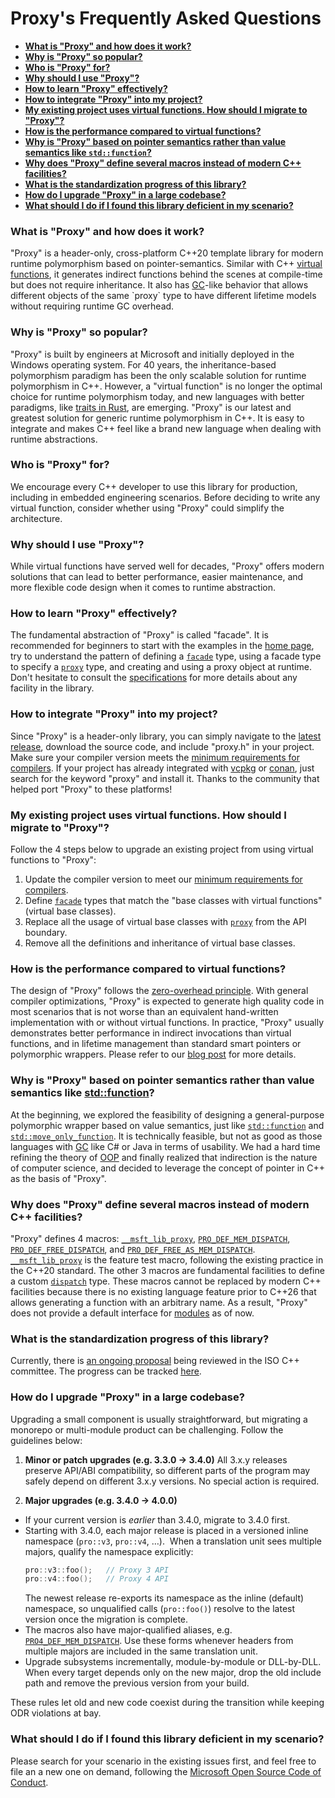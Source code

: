 # Proxy's Frequently Asked Questions

- [**What is "Proxy" and how does it work?**](#what)
- [**Why is "Proxy" so popular?**](#why-popular)
- [**Who is "Proxy" for?**](#who-for)
- [**Why should I use "Proxy"?**](#why-use)
- [**How to learn "Proxy" effectively?**](#how-learn)
- [**How to integrate "Proxy" into my project?**](#how-integrate)
- [**My existing project uses virtual functions. How should I migrate to "Proxy"?**](#how-migrate)
- [**How is the performance compared to virtual functions?**](#performance)
- [**Why is "Proxy" based on pointer semantics rather than value semantics like `std::function`?**](#why-pointer)
- [**Why does "Proxy" define several macros instead of modern C++ facilities?**](#why-macros)
- [**What is the standardization progress of this library?**](#standardization)
- [**How do I upgrade "Proxy" in a large codebase?**](#how-upgrade)
- [**What should I do if I found this library deficient in my scenario?**](#help-needed)

### <a name="what">What is "Proxy" and how does it work?</a>

"Proxy" is a header-only, cross-platform C++20 template library for modern runtime polymorphism based on pointer-semantics. Similar with C++ [virtual functions](https://en.cppreference.com/w/cpp/language/virtual), it generates indirect functions behind the scenes at compile-time but does not require inheritance. It also has [GC](https://en.wikipedia.org/wiki/Garbage_collection_(computer_science))-like behavior that allows different objects of the same `proxy` type to have different lifetime models without requiring runtime GC overhead.

### <a name="why-popular">Why is "Proxy" so popular?</a>

"Proxy" is built by engineers at Microsoft and initially deployed in the Windows operating system. For 40 years, the inheritance-based polymorphism paradigm has been the only scalable solution for runtime polymorphism in C++. However, a "virtual function" is no longer the optimal choice for runtime polymorphism today, and new languages with better paradigms, like [traits in Rust](https://doc.rust-lang.org/book/ch10-02-traits.html), are emerging. "Proxy" is our latest and greatest solution for generic runtime polymorphism in C++. It is easy to integrate and makes C++ feel like a brand new language when dealing with runtime abstractions.

### <a name="who-for">Who is "Proxy" for?</a>

We encourage every C++ developer to use this library for production, including in embedded engineering scenarios. Before deciding to write any virtual function, consider whether using "Proxy" could simplify the architecture.

### <a name="why-use">Why should I use "Proxy"?</a>

While virtual functions have served well for decades, "Proxy" offers modern solutions that can lead to better performance, easier maintenance, and more flexible code design when it comes to runtime abstraction.

### <a name="how-learn">How to learn "Proxy" effectively?</a>

The fundamental abstraction of "Proxy" is called "facade". It is recommended for beginners to start with the examples in the [home page](README.md#quick-start), try to understand the pattern of defining a [`facade`](spec/facade.md) type, using a facade type to specify a [`proxy`](spec/proxy/README.md) type, and creating and using a proxy object at runtime. Don't hesitate to consult the [specifications](spec/README.md) for more details about any facility in the library.

### <a name="how-integrate">How to integrate "Proxy" into my project?</a>

Since "Proxy" is a header-only library, you can simply navigate to the [latest release](https://github.com/microsoft/proxy/releases), download the source code, and include "proxy.h" in your project. Make sure your compiler version meets the [minimum requirements for compilers](README.md#minimum-requirements-for-compilers). If your project has already integrated with [vcpkg](https://vcpkg.io/) or [conan](https://conan.io/), just search for the keyword "proxy" and install it. Thanks to the community that helped port "Proxy" to these platforms!

### <a name="how-migrate">My existing project uses virtual functions. How should I migrate to "Proxy"?</a>

Follow the 4 steps below to upgrade an existing project from using virtual functions to "Proxy":

1. Update the compiler version to meet our [minimum requirements for compilers](README.md#minimum-requirements-for-compilers).
2. Define [`facade`](spec/facade.md) types that match the "base classes with virtual functions" (virtual base classes).
3. Replace all the usage of virtual base classes with [`proxy`](spec/proxy/README.md) from the API boundary.
4. Remove all the definitions and inheritance of virtual base classes.

### <a name="performance">How is the performance compared to virtual functions?</a>

The design of "Proxy" follows the [zero-overhead principle](https://en.cppreference.com/w/cpp/language/Zero-overhead_principle). With general compiler optimizations, "Proxy" is expected to generate high quality code in most scenarios that is not worse than an equivalent hand-written implementation with or without virtual functions. In practice, "Proxy" usually demonstrates better performance in indirect invocations than virtual functions, and in lifetime management than standard smart pointers or polymorphic wrappers. Please refer to our [blog post](https://devblogs.microsoft.com/cppblog/analyzing-the-performance-of-the-proxy-library/) for more details.

### <a name="why-pointer">Why is "Proxy" based on pointer semantics rather than value semantics like [std::function](https://en.cppreference.com/w/cpp/utility/functional/function)?</a>

At the beginning, we explored the feasibility of designing a general-purpose polymorphic wrapper based on value semantics, just like [`std::function`](https://en.cppreference.com/w/cpp/utility/functional/function) and [`std::move_only_function`](https://en.cppreference.com/w/cpp/utility/functional/move_only_function). It is technically feasible, but not as good as those languages with [GC](https://en.wikipedia.org/wiki/Garbage_collection_(computer_science)) like C# or Java in terms of usability. We had a hard time refining the theory of [OOP](https://en.wikipedia.org/wiki/Object-oriented_programming) and finally realized that indirection is the nature of computer science, and decided to leverage the concept of pointer in C++ as the basis of "Proxy".

### <a name="why-macros">Why does "Proxy" define several macros instead of modern C++ facilities?</a>

"Proxy" defines 4 macros: [`__msft_lib_proxy`](spec/msft_lib_proxy.md), [`PRO_DEF_MEM_DISPATCH`](spec/PRO_DEF_MEM_DISPATCH.md), [`PRO_DEF_FREE_DISPATCH`](spec/PRO_DEF_FREE_DISPATCH.md), and [`PRO_DEF_FREE_AS_MEM_DISPATCH`](spec/PRO_DEF_FREE_AS_MEM_DISPATCH.md). [`__msft_lib_proxy`](spec/msft_lib_proxy.md) is the feature test macro, following the existing practice in the C++20 standard. The other 3 macros are fundamental facilities to define a custom [`dispatch`](spec/ProDispatch.md) type. These macros cannot be replaced by modern C++ facilities because there is no existing language feature prior to C++26 that allows generating a function with an arbitrary name. As a result, "Proxy" does not provide a default interface for [modules](https://en.cppreference.com/w/cpp/language/modules) as of now.

### <a name="standardization">What is the standardization progress of this library?</a>

Currently, there is [an ongoing proposal](https://wg21.link/p3086) being reviewed in the ISO C++ committee. The progress can be tracked [here](https://github.com/cplusplus/papers/issues/1741).

### <a name="how-upgrade">How do I upgrade "Proxy" in a large codebase?</a>

Upgrading a small component is usually straightforward, but migrating a monorepo or multi-module product can be challenging. Follow the guidelines below:

1. **Minor or patch upgrades (e.g. 3.3.0 → 3.4.0)**
    All 3.x.y releases preserve API/ABI compatibility, so different parts of the program may safely depend on different 3.x.y versions. No special action is required.

2. **Major upgrades (e.g. 3.4.0 → 4.0.0)**
  - If your current version is *earlier* than 3.4.0, migrate to 3.4.0 first.
  - Starting with 3.4.0, each major release is placed in a versioned inline namespace (`pro::v3`, `pro::v4`, …).  When a translation unit sees multiple majors, qualify the namespace explicitly:
    ```cpp
    pro::v3::foo();   // Proxy 3 API
    pro::v4::foo();   // Proxy 4 API
    ```
    The newest release re-exports its namespace as the inline (default) namespace, so unqualified calls (`pro::foo()`) resolve to the latest version once the migration is complete.
  - The macros also have major-qualified aliases, e.g. [`PRO4_DEF_MEM_DISPATCH`](spec/PRO_DEF_MEM_DISPATCH.md). Use these forms whenever headers from multiple majors are included in the same translation unit.
  - Upgrade subsystems incrementally, module-by-module or DLL-by-DLL. When every target depends only on the new major, drop the old include path and remove the previous version from your build.

These rules let old and new code coexist during the transition while keeping ODR violations at bay.

### <a name="help-needed">What should I do if I found this library deficient in my scenario?</a>

Please search for your scenario in the existing issues first, and feel free to file an a new one on demand, following the [Microsoft Open Source Code of Conduct](https://opensource.microsoft.com/codeofconduct/).
